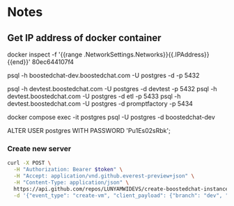 # Notes

## Get IP address of docker container
docker inspect -f '{{range .NetworkSettings.Networks}}{{.IPAddress}}{{end}}' 80ec644107f4

psql -h boostedchat-dev.boostedchat.com -U postgres -d -p 5432 

psql -h devtest.boostedchat.com -U postgres -d devtest -p 5432
psql -h devtest.boostedchat.com -U postgres -d etl -p 5433
psql -h devtest.boostedchat.com -U postgres -d promptfactory -p 5434


docker compose exec -it postgres psql -U postgres -d boostedchat-dev

ALTER USER postgres WITH PASSWORD 'Pu1Es02sRbk';




### Create new server

```bash
curl -X POST \
  -H "Authorization: Bearer $token" \
  -H "Accept: application/vnd.github.everest-preview+json" \
  -H "Content-Type: application/json" \
  https://api.github.com/repos/LUNYAMWIDEVS/create-boostedchat-instance/dispatches \
  -d '{"event_type": "create-vm", "client_payload": {"branch": "dev", "vm_name": "testingdev", "password":"password1", "email":"abc@email.com"}}'
```
